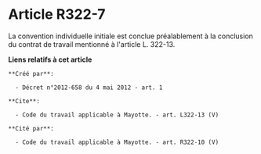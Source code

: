 # Article R322-7

La convention individuelle initiale est conclue préalablement à la conclusion du contrat de travail mentionné à l'article L.
322-13.

**Liens relatifs à cet article**

	**Créé par**:

	  - Décret n°2012-658 du 4 mai 2012 - art. 1

	**Cite**:

	  - Code du travail applicable à Mayotte. - art. L322-13 (V)

	**Cité par**:

	  - Code du travail applicable à Mayotte. - art. R322-10 (V)
